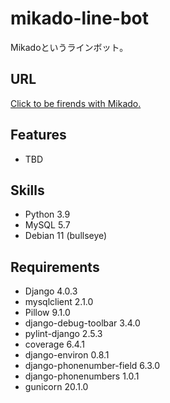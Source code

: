 # mikado-line-bot
Mikadoというラインボット。

## URL
[Click to be firends with Mikado.](https://page.line.me/?accountId=pxc0644c/)

## Features
- TBD

## Skills
- Python 3.9
- MySQL 5.7
- Debian 11 (bullseye)

## Requirements
- Django 4.0.3
- mysqlclient 2.1.0
- Pillow 9.1.0
- django-debug-toolbar 3.4.0
- pylint-django 2.5.3
- coverage 6.4.1
- django-environ 0.8.1
- django-phonenumber-field 6.3.0
- django-phonenumbers 1.0.1
- gunicorn 20.1.0
